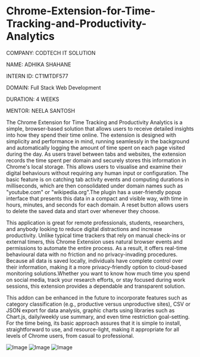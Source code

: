 # Chrome-Extension-for-Time-Tracking-and-Productivity-Analytics

COMPANY: CODTECH IT SOLUTION

NAME: ADHIKA SHAHANE

INTERN ID: CT1MTDF577

DOMAIN: Full Stack Web Development

DURATION: 4 WEEKS

MENTOR: NEELA SANTOSH

The Chrome Extension for Time Tracking and Productivity Analytics is a simple, browser-based solution that allows users to receive detailed insights into how they spend their time online.  The extension is designed with simplicity and performance in mind, running seamlessly in the background and automatically logging the amount of time spent on each page visited during the day.  As users travel between tabs and websites, the extension records the time spent per domain and securely stores this information in Chrome's local storage.  This allows users to visualise and examine their digital behaviours without requiring any human input or configuration.  The basic feature is on catching tab activity events and computing durations in milliseconds, which are then consolidated under domain names such as "youtube.com" or "wikipedia.org".The plugin has a user-friendly popup interface that presents this data in a compact and visible way, with time in hours, minutes, and seconds for each domain.  A reset button allows users to delete the saved data and start over whenever they choose.

 This application is great for remote professionals, students, researchers, and anybody looking to reduce digital distractions and increase productivity.  Unlike typical time trackers that rely on manual check-ins or external timers, this Chrome Extension uses natural browser events and permissions to automate the entire process.  As a result, it offers real-time behavioural data with no friction and no privacy-invading procedures.  Because all data is saved locally, individuals have complete control over their information, making it a more privacy-friendly option to cloud-based monitoring solutions.Whether you want to know how much time you spend on social media, track your research efforts, or stay focused during work sessions, this extension provides a dependable and transparent solution.

 This addon can be enhanced in the future to incorporate features such as category classification (e.g., productive versus unproductive sites), CSV or JSON export for data analysis, graphic charts using libraries such as Chart.js, daily/weekly use summary, and even time restriction goal-setting.  For the time being, its basic approach assures that it is simple to install, straightforward to use, and resource-light, making it appropriate for all levels of Chrome users, from casual to professional.


 ![Image](https://github.com/user-attachments/assets/1f2c726d-b2d8-455d-bcec-39bfa9d38660)
![Image](https://github.com/user-attachments/assets/7db40c77-cde2-4cae-839d-a6fc396a6b54)
![Image](https://github.com/user-attachments/assets/5020e194-ebc3-49fb-8b87-90c18df32e48)

